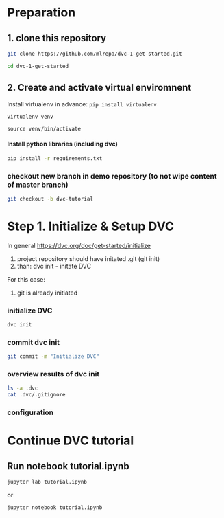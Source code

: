 
# Preparation

## 1. clone this repository

```bash
git clone https://github.com/mlrepa/dvc-1-get-started.git

cd dvc-1-get-started
```

## 2. Create and activate virtual enviromnent
Install virtualenv in advance: ```pip install virtualenv```

```
virtualenv venv

source venv/bin/activate
```

#### Install python libraries (including dvc)

```bash
pip install -r requirements.txt
```

    
### checkout new branch in demo repository (to not wipe content of master branch)

```bash
git checkout -b dvc-tutorial

``` 

# Step 1. Initialize & Setup DVC

In general https://dvc.org/doc/get-started/initialize 
1) project repository should have initated .git (git init) 
2) than: dvc init - initate DVC  

For this case: 
1) git is already initiated 


### initialize DVC 
```bash
dvc init
```
### commit dvc init

```bash
git commit -m "Initialize DVC"
``` 

    
### overview results of dvc init

```bash
ls -a .dvc
cat .dvc/.gitignore
```
    
 ### configuration 
    

# Continue DVC tutorial

## Run notebook tutorial.ipynb

```bash
jupyter lab tutorial.ipynb
```

or 

```bash
jupyter notebook tutorial.ipynb
```
    

